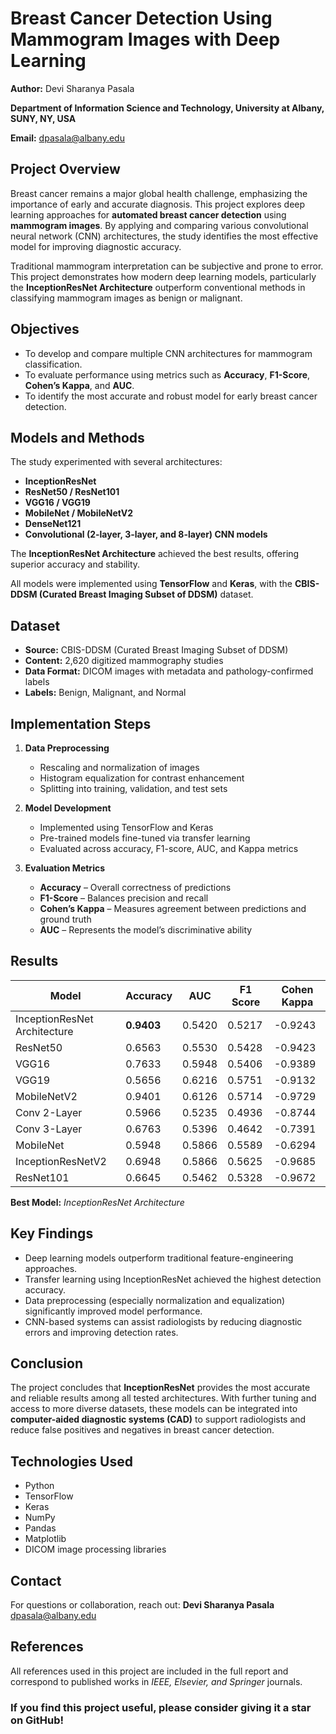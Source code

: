 # Breast Cancer Detection Using Mammogram Images with Deep Learning

**Author:** Devi Sharanya Pasala

**Department of Information Science and Technology, University at Albany, SUNY, NY, USA**

**Email:** [dpasala@albany.edu](mailto:dpasala@albany.edu)



## Project Overview

Breast cancer remains a major global health challenge, emphasizing the importance of early and accurate diagnosis. This project explores deep learning approaches for **automated breast cancer detection** using **mammogram images**. By applying and comparing various convolutional neural network (CNN) architectures, the study identifies the most effective model for improving diagnostic accuracy.

Traditional mammogram interpretation can be subjective and prone to error. This project demonstrates how modern deep learning models, particularly the **InceptionResNet Architecture** outperform conventional methods in classifying mammogram images as benign or malignant.



## Objectives

* To develop and compare multiple CNN architectures for mammogram classification.
* To evaluate performance using metrics such as **Accuracy**, **F1-Score**, **Cohen’s Kappa**, and **AUC**.
* To identify the most accurate and robust model for early breast cancer detection.



## Models and Methods

The study experimented with several architectures:

* **InceptionResNet**
* **ResNet50 / ResNet101**
* **VGG16 / VGG19**
* **MobileNet / MobileNetV2**
* **DenseNet121**
* **Convolutional (2-layer, 3-layer, and 8-layer) CNN models**

The **InceptionResNet Architecture** achieved the best results, offering superior accuracy and stability.

All models were implemented using **TensorFlow** and **Keras**, with the **CBIS-DDSM (Curated Breast Imaging Subset of DDSM)** dataset.



## Dataset

* **Source:** CBIS-DDSM (Curated Breast Imaging Subset of DDSM)
* **Content:** 2,620 digitized mammography studies
* **Data Format:** DICOM images with metadata and pathology-confirmed labels
* **Labels:** Benign, Malignant, and Normal



## Implementation Steps

1. **Data Preprocessing**

   * Rescaling and normalization of images
   * Histogram equalization for contrast enhancement
   * Splitting into training, validation, and test sets

2. **Model Development**

   * Implemented using TensorFlow and Keras
   * Pre-trained models fine-tuned via transfer learning
   * Evaluated across accuracy, F1-score, AUC, and Kappa metrics

3. **Evaluation Metrics**

   * **Accuracy** – Overall correctness of predictions
   * **F1-Score** – Balances precision and recall
   * **Cohen’s Kappa** – Measures agreement between predictions and ground truth
   * **AUC** – Represents the model’s discriminative ability



## Results

| Model                        | Accuracy   | AUC    | F1 Score | Cohen Kappa |
| ---------------------------- | ---------- | ------ | -------- | ----------- |
| InceptionResNet Architecture | **0.9403** | 0.5420 | 0.5217   | -0.9243     |
| ResNet50                     | 0.6563     | 0.5530 | 0.5428   | -0.9423     |
| VGG16                        | 0.7633     | 0.5948 | 0.5406   | -0.9389     |
| VGG19                        | 0.5656     | 0.6216 | 0.5751   | -0.9132     |
| MobileNetV2                  | 0.9401     | 0.6126 | 0.5714   | -0.9729     |
| Conv 2-Layer                 | 0.5966     | 0.5235 | 0.4936   | -0.8744     |
| Conv 3-Layer                 | 0.6763     | 0.5396 | 0.4642   | -0.7391     |
| MobileNet                    | 0.5948     | 0.5866 | 0.5589   | -0.6294     |
| InceptionResNetV2            | 0.6948     | 0.5866 | 0.5625   | -0.9685     |
| ResNet101                    | 0.6645     | 0.5462 | 0.5328   | -0.9672     |

**Best Model:** *InceptionResNet Architecture*



## Key Findings

* Deep learning models outperform traditional feature-engineering approaches.
* Transfer learning using InceptionResNet achieved the highest detection accuracy.
* Data preprocessing (especially normalization and equalization) significantly improved model performance.
* CNN-based systems can assist radiologists by reducing diagnostic errors and improving detection rates.



## Conclusion

The project concludes that **InceptionResNet** provides the most accurate and reliable results among all tested architectures.
With further tuning and access to more diverse datasets, these models can be integrated into **computer-aided diagnostic systems (CAD)** to support radiologists and reduce false positives and negatives in breast cancer detection.



## Technologies Used

* Python
* TensorFlow
* Keras
* NumPy
* Pandas
* Matplotlib
* DICOM image processing libraries



## Contact

For questions or collaboration, reach out:
**Devi Sharanya Pasala**
[dpasala@albany.edu](mailto:dpasala@albany.edu)



## References

All references used in this project are included in the full report and correspond to published works in *IEEE, Elsevier, and Springer* journals.



### If you find this project useful, please consider giving it a star on GitHub!
